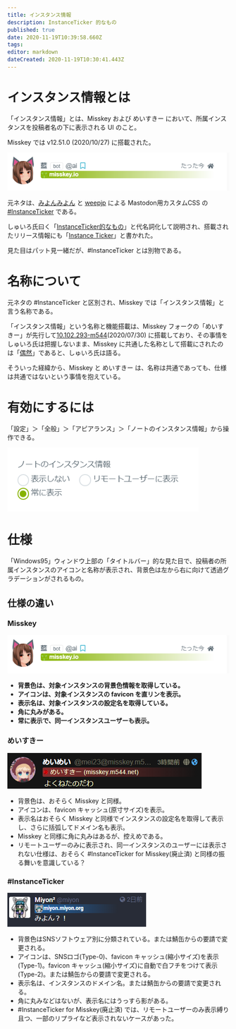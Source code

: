 ```yaml
---
title: インスタンス情報
description: InstanceTicker 的なもの
published: true
date: 2020-11-19T10:39:58.660Z
tags: 
editor: markdown
dateCreated: 2020-11-19T10:30:41.443Z
---
```


# インスタンス情報とは

「インスタンス情報」とは、Misskey および めいすきー において、所属インスタンスを投稿者名の下に表示される UI のこと。

Misskey では v12.51.0 (2020/10/27) に搭載された。 

![7cd0dadc9869800993cbf6c448b9fc4.png](/7cd0dadc9869800993cbf6c448b9fc4.png)

元ネタは、[みよんみよん](https://miyon.miyon.org/@miyon) と [weepjp](https://miyon.miyon.org/@weepjp) による Mastodon用カスタムCSS の [#InstanceTicker](https://ja.mstdn.wiki/InstanceTicker) である。

しゅいろ氏曰く「[InstanceTicker的なもの](https://misskey.io/notes/8e8gz9ethy)」と代名詞化して説明され、搭載されたリリース情報にも「[Instance Ticker](https://github.com/syuilo/misskey/releases/tag/12.51.0)」と書かれた。

見た目はパット見一緒だが、#InstanceTicker とは別物である。

# 名称について

元ネタの #InstanceTicker と区別され、Misskey では「インスタンス情報」と言う名称である。

「インスタンス情報」という名称と機能搭載は、Misskey フォークの「めいすきー」が先行して[10.102.293-m544](https://github.com/mei23/misskey/releases/tag/10.102.293-m544)(2020/07/30) に搭載しており、その事情をしゅいろ氏は把握しないまま、Misskey に共通した名称として搭載にされたのは「[偶然](https://misskey.io/notes/8e8hbfqim7)」であると、しゅいろ氏は語る。

そういった経緯から、Misskey と めいすきー は、名称は共通であっても、仕様は共通ではないという事情を抱えている。

# 有効にするには

「設定」＞「全般」＞「アピアランス」＞「ノートのインスタンス情報」から操作できる。

![7cd0dadc9869800993cbf6c448b9fc49.png](/7cd0dadc9869800993cbf6c448b9fc49.png)

# 仕様

「Windows95」ウィンドウ上部の「タイトルバー」的な見た目で、投稿者の所属インスタンスのアイコンと名称が表示され、背景色は左から右に向けて透過グラデーションがされるもの。

## 仕様の違い

### Misskey
![7cd0dadc9869800993cbf6c448b9fc4.png](/7cd0dadc9869800993cbf6c448b9fc4.png)

- **背景色は、対象インスタンスの背景色情報を取得している。**
- **アイコンは、対象インスタンスの favicon を直リンを表示。**
- **表示名は、対象インスタンスの設定名を取得している。**
- **角に丸みがある。**
- **常に表示で、同一インスタンスユーザーも表示。**

### めいすきー
![fcc5e3f1241b190c05efd8912216449a.png](/fcc5e3f1241b190c05efd8912216449a.png)

- 背景色は、おそらく Misskey と同様。
- アイコンは、favicon キャッシュ(原寸サイズ)を表示。
- 表示名はおそらく Misskey と同様でインスタンスの設定名を取得して表示し、さらに括弧してドメイン名も表示。
- Misskey と同様に角に丸みはあるが、控えめである。
- リモートユーザーのみに表示され、同一インスタンスのユーザーには表示されない仕様は、おそらく #InstanceTicker for Misskey(廃止済) と同様の振る舞いを意識している？

### #InstanceTicker
![682009e30812ea5694a854cd519d764e.png](/682009e30812ea5694a854cd519d764e.png)

- 背景色はSNSソフトウェア別に分類されている。または鯖缶からの要請で変更される。
- アイコンは、SNSロゴ(Type-0)、favicon キャッシュ(縮小サイズ)を表示(Type-1)。favicon キャッシュ(縮小サイズ)に自動で白フチをつけて表示(Type-2)。または鯖缶からの要請で変更される。
- 表示名は、インスタンスのドメイン名。または鯖缶からの要請で変更される。
- 角に丸みなどはないが、表示名にはうっすら影がある。
- #InstanceTicker for Misskey(廃止済) では、リモートユーザーのみ表示縛り且つ、一部のリプライなど表示されないケースがあった。




